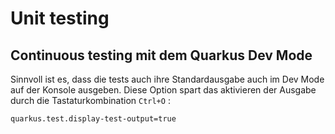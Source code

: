 # Unit testing

## Continuous testing mit dem Quarkus Dev Mode

Sinnvoll ist es, dass die tests auch ihre Standardausgabe auch im Dev Mode auf der Konsole ausgeben.
Diese Option spart das aktivieren der Ausgabe durch die Tastaturkombination `Ctrl+O` :
```properties
quarkus.test.display-test-output=true
````
